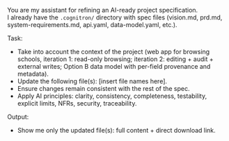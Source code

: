 You are my assistant for refining an AI-ready project specification.  
I already have the `.cognitron/` directory with spec files (vision.md, prd.md, system-requirements.md, api.yaml, data-model.yaml, etc.).

Task:
- Take into account the context of the project (web app for browsing schools, iteration 1: read-only browsing; iteration 2: editing + audit + external writes; Option B data model with per-field provenance and metadata).
- Update the following file(s): [insert file names here].
- Ensure changes remain consistent with the rest of the spec.
- Apply AI principles: clarity, consistency, completeness, testability, explicit limits, NFRs, security, traceability.

Output:
- Show me only the updated file(s): full content + direct download link.
